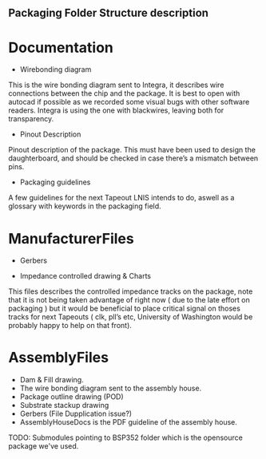 ## Packaging Folder Structure description

# Documentation

- Wirebonding diagram

This is the wire bonding diagram sent to Integra, it describes wire connections between the chip and the package. It is best to open with autocad if possible as we recorded some visual bugs with other software readers. Integra is using the one with blackwires, leaving both for transparency.

- Pinout Description

Pinout description of the package. This must have been used to design the daughterboard, and should be checked in case there’s a mismatch between pins.

- Packaging guidelines

A few guidelines for the next Tapeout LNIS intends to do, aswell as a glossary with keywords in the packaging field.

# ManufacturerFiles

- Gerbers

- Impedance controlled drawing & Charts

This files describes the controlled impedance tracks on the package, note that it is not being taken advantage of right now ( due to the late effort on packaging ) but it would be beneficial to place critical signal on thoses tracks for next Tapeouts ( clk, pll’s etc, University of Washington would be probably happy to help on that front).


# AssemblyFiles

- Dam & Fill drawing.
- The wire bonding diagram sent to the assembly house.
- Package outline drawing (POD)
- Substrate stackup drawing
- Gerbers (File Dupplication issue?)
- AssemblyHouseDocs is the PDF guideline of the assembly house.


TODO: Submodules pointing to BSP352 folder which is the opensource package we've used.

